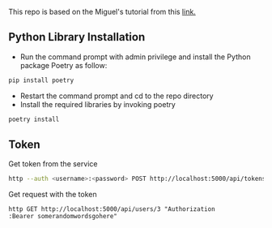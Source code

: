 This repo is based on the Miguel's tutorial from this [link.](https://play.google.com/store/apps/details?id=com.pas.webcam&hl=en_GB) 

## Python Library Installation 
- Run the command prompt with admin privilege and install the Python package Poetry as follow: 
```bash
pip install poetry
```
- Restart the command prompt and cd to the repo directory 
- Install the required libraries by invoking poetry 
```bash
poetry install 
``` 

## Token 
Get token from the service
```bash
http --auth <username>:<password> POST http://localhost:5000/api/tokens
``` 

Get request with the token
``` 
http GET http://localhost:5000/api/users/3 "Authorization
:Bearer somerandomwordsgohere"
``` 
